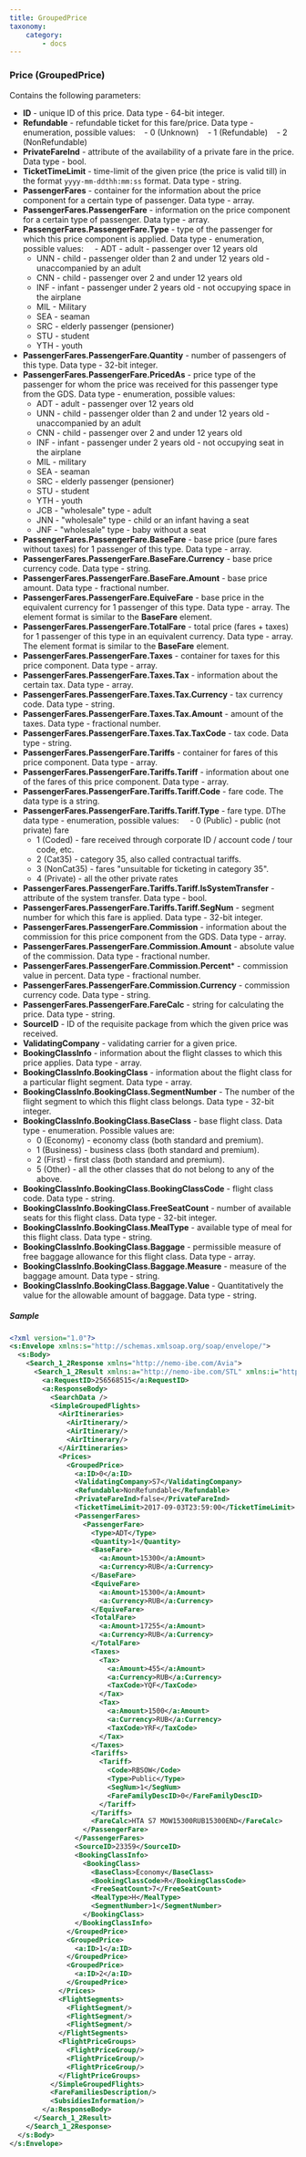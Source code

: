 ```yaml
---
title: GroupedPrice
taxonomy:
    category:
        - docs
---
```


### Price (GroupedPrice)

Contains the following parameters:

-   **ID** - unique ID of this price. Data type - 64-bit integer.
-   **Refundable** - refundable ticket for this fare/price. Data type - enumeration, possible values:
    -  0 (Unknown)
    -  1 (Refundable)
    -  2 (NonRefundable)
-   **PrivateFareInd** - attribute of the availability of a private fare in the price. Data type - bool.
-   **TicketTimeLimit** - time-limit of the given price (the price is valid till) in the format <code>yyyy-mm-ddthh:mm:ss</code> format. Data type - string.
-   **PassengerFares** - container for the information about the price component for a certain type of passenger. Data type - array.
-   **PassengerFares.PassengerFare** - information on the price component for a certain type of passenger. Data type - array.
-   **PassengerFares.PassengerFare.Type** - type of the passenger for which this price component is applied. Data type - enumeration, possible values:
    - ADT - adult - passenger over 12 years old
	- UNN - child - passenger older than 2 and under 12 years old - unaccompanied by an adult
	- CNN - child - passenger over 2 and under 12 years old
	- INF - infant - passenger under 2 years old - not occupying space in the airplane
	- MIL - Military
	- SEA - seaman
	- SRC - elderly passenger (pensioner)
	- STU - student
	- YTH - youth
-   **PassengerFares.PassengerFare.Quantity** - number of passengers of this type. Data type - 32-bit integer.
-   **PassengerFares.PassengerFare.PricedAs** - price type of the passenger for whom the price was received for this passenger type from the GDS. Data type - enumeration, possible values:
	- ADT - adult - passenger over 12 years old
	- UNN - child - passenger older than 2 and under 12 years old - unaccompanied by an adult
	- CNN - child - passenger over 2 and under 12 years old
	- INF - infant - passenger under 2 years old - not occupying seat in the airplane
	- MIL - military
	- SEA - seaman
	- SRC - elderly passenger (pensioner)
	- STU - student
	- YTH - youth
	- JCB - "wholesale" type - adult
	- JNN - "wholesale" type - child or an infant having a seat
	- JNF - "wholesale" type - baby without a seat
-   **PassengerFares.PassengerFare.BaseFare** - base price (pure fares without taxes) for 1 passenger of this type. Data type - array.
-   **PassengerFares.PassengerFare.BaseFare.Currency** - base price currency code. Data type - string.
-   **PassengerFares.PassengerFare.BaseFare.Amount** - base price amount. Data type - fractional number.
-   **PassengerFares.PassengerFare.EquiveFare** - base price in the equivalent currency for 1 passenger of this type. Data type - array. The element format is similar to the **BaseFare** element.
-   **PassengerFares.PassengerFare.TotalFare** - total price (fares + taxes) for 1 passenger of this type in an equivalent currency. Data type - array. The element format is similar to the **BaseFare** element.
-   **PassengerFares.PassengerFare.Taxes** - container for taxes for this price component. Data type - array.
-   **PassengerFares.PassengerFare.Taxes.Tax** - information about the certain tax. Data type - array.
-   **PassengerFares.PassengerFare.Taxes.Tax.Currency** - tax currency code. Data type - string.
-   **PassengerFares.PassengerFare.Taxes.Tax.Amount** - amount of the taxes. Data type - fractional number.
-   **PassengerFares.PassengerFare.Taxes.Tax.TaxCode** - tax code. Data type - string.
-   **PassengerFares.PassengerFare.Tariffs** - container for fares of this price component. Data type - array.
-   **PassengerFares.PassengerFare.Tariffs.Tariff** - information about one of the fares of this price component. Data type - array.
-   **PassengerFares.PassengerFare.Tariffs.Tariff.Code** - fare code. The data type is a string.
-   **PassengerFares.PassengerFare.Tariffs.Tariff.Type** - fare type. DThe data type - enumeration, possible values:
    -  0 (Public) - public (not private) fare
	-  1 (Coded) - fare received through corporate ID / account code / tour code, etc.
	-  2 (Cat35) - category 35, also called contractual tariffs.
	-  3 (NonCat35) - fares "unsuitable for ticketing in category 35". 
	-  4 (Private) - all the other private rates
-  **PassengerFares.PassengerFare.Tariffs.Tariff.IsSystemTransfer** - attribute of the system transfer. Data type - bool.
-   **PassengerFares.PassengerFare.Tariffs.Tariff.SegNum** - segment number for which this fare is applied. Data type - 32-bit integer.
-   **PassengerFares.PassengerFare.Commission** - information about the commission for this price component from the GDS. Data type - array.
- **PassengerFares.PassengerFare.Commission.Amount** - absolute value of the commission. Data type - fractional number.
- **PassengerFares.PassengerFare.Commission.Percent*** - commission value in percent. Data type - fractional number.
-   **PassengerFares.PassengerFare.Commission.Currency** - commission currency code. Data type - string.
-   **PassengerFares.PassengerFare.FareCalc** - string for calculating the price. Data type - string.
-   **SourceID** - ID of the requisite package from which the given price was received.
-   **ValidatingCompany** - validating carrier for a given price.
-   **BookingClassInfo** - information about the flight classes to which this price applies. Data type - array.
-   **BookingClassInfo.BookingClass** - information about the flight class for a particular flight segment. Data type - array.
-   **BookingClassInfo.BookingClass.SegmentNumber** - The number of the flight segment to which this flight class belongs. Data type - 32-bit integer.
-   **BookingClassInfo.BookingClass.BaseClass** - base flight class. Data type - enumeration. Possible values are:
	- 0 (Economy) - economy class (both standard and premium).
	- 1 (Business) - business class (both standard and premium).
	- 2 (First) - first class (both standard and premium).
	- 5 (Other) - all the other classes that do not belong to any of the above.
-   **BookingClassInfo.BookingClass.BookingClassCode** - flight class code. Data type - string.
-   **BookingClassInfo.BookingClass.FreeSeatCount** - number of available seats for this flight class. Data type - 32-bit integer.
-   **BookingClassInfo.BookingClass.MealType** - available type of meal for this flight class. Data type - string.
-   **BookingClassInfo.BookingClass.Baggage** - permissible measure of free baggage allowance for this flight class. Data type - array.
-   **BookingClassInfo.BookingClass.Baggage.Measure** - measure of the baggage amount. Data type - string.
-   **BookingClassInfo.BookingClass.Baggage.Value** - Quantitatively the value for the allowable amount of baggage. Data type - string.

##### Sample

```xml
<?xml version="1.0"?>
<s:Envelope xmlns:s="http://schemas.xmlsoap.org/soap/envelope/">
  <s:Body>
    <Search_1_2Response xmlns="http://nemo-ibe.com/Avia">
      <Search_1_2Result xmlns:a="http://nemo-ibe.com/STL" xmlns:i="http://www.w3.org/2001/XMLSchema-instance">
        <a:RequestID>256568515</a:RequestID>
        <a:ResponseBody>
          <SearchData />
          <SimpleGroupedFlights>
            <AirItineraries>
              <AirItinerary/>
              <AirItinerary/>
              <AirItinerary/>
            </AirItineraries>
            <Prices>
              <GroupedPrice>
                <a:ID>0</a:ID>
                <ValidatingCompany>S7</ValidatingCompany>
                <Refundable>NonRefundable</Refundable>
                <PrivateFareInd>false</PrivateFareInd>
                <TicketTimeLimit>2017-09-03T23:59:00</TicketTimeLimit>
                <PassengerFares>
                  <PassengerFare>
                    <Type>ADT</Type>
                    <Quantity>1</Quantity>
                    <BaseFare>
                      <a:Amount>15300</a:Amount>
                      <a:Currency>RUB</a:Currency>
                    </BaseFare>
                    <EquiveFare>
                      <a:Amount>15300</a:Amount>
                      <a:Currency>RUB</a:Currency>
                    </EquiveFare>
                    <TotalFare>
                      <a:Amount>17255</a:Amount>
                      <a:Currency>RUB</a:Currency>
                    </TotalFare>
                    <Taxes>
                      <Tax>
                        <a:Amount>455</a:Amount>
                        <a:Currency>RUB</a:Currency>
                        <TaxCode>YQF</TaxCode>
                      </Tax>
                      <Tax>
                        <a:Amount>1500</a:Amount>
                        <a:Currency>RUB</a:Currency>
                        <TaxCode>YRF</TaxCode>
                      </Tax>
                    </Taxes>
                    <Tariffs>
                      <Tariff>
                        <Code>RBSOW</Code>
                        <Type>Public</Type>
                        <SegNum>1</SegNum>
                        <FareFamilyDescID>0</FareFamilyDescID>
                      </Tariff>
                    </Tariffs>
                    <FareCalc>HTA S7 MOW15300RUB15300END</FareCalc>
                  </PassengerFare>
                </PassengerFares>
                <SourceID>23359</SourceID>
                <BookingClassInfo>
                  <BookingClass>
                    <BaseClass>Economy</BaseClass>
                    <BookingClassCode>R</BookingClassCode>
                    <FreeSeatCount>7</FreeSeatCount>
                    <MealType>H</MealType>
                    <SegmentNumber>1</SegmentNumber>
                  </BookingClass>
                </BookingClassInfo>
              </GroupedPrice>
              <GroupedPrice>
                <a:ID>1</a:ID>
              </GroupedPrice>
              <GroupedPrice>
                <a:ID>2</a:ID>
              </GroupedPrice>
            </Prices>
            <FlightSegments>
              <FlightSegment/>
              <FlightSegment/>
              <FlightSegment/>
            </FlightSegments>
            <FlightPriceGroups>
              <FlightPriceGroup/>
              <FlightPriceGroup/>
              <FlightPriceGroup/>
            </FlightPriceGroups>
          </SimpleGroupedFlights>
          <FareFamiliesDescription/>
          <SubsidiesInformation/>
        </a:ResponseBody>
      </Search_1_2Result>
    </Search_1_2Response>
  </s:Body>
</s:Envelope>
```
